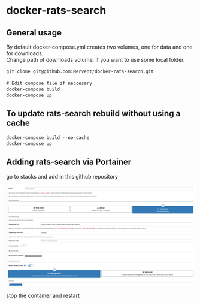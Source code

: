 # docker-rats-search


## General usage

By default docker-compose.yml creates two volumes, one for data and one for
downloads.  
Change path of downloads volume, if you want to use some local folder.

```
git clone git@github.com:Mervent/docker-rats-search.git

# Edit compose file if neccesary
docker-compose build
docker-compose up
```

## To update rats-search rebuild without using a cache
```
docker-compose build --no-cache
docker-compose up
```

## Adding rats-search via Portainer
go to stacks and add in this github repository

<p align="center"><img src="https://raw.githubusercontent.com/crappyrules/docker-rats-search/master/img/portainer.png"></p>

stop the container and restart
